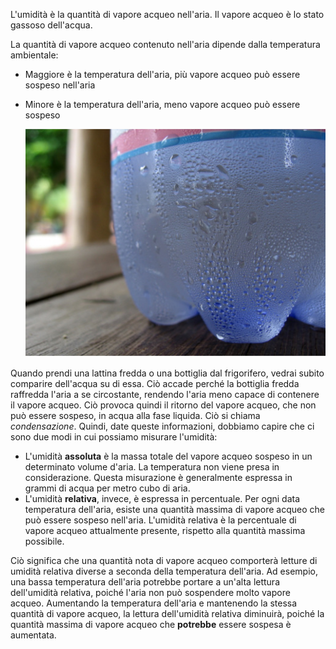 L'umidità è la quantità di vapore acqueo nell'aria. Il vapore acqueo è lo stato gassoso dell'acqua.

La quantità di vapore acqueo contenuto nell'aria dipende dalla temperatura ambientale:
- Maggiore è la temperatura dell'aria, più vapore acqueo può essere sospeso nell'aria
- Minore è la temperatura dell'aria, meno vapore acqueo può essere sospeso

    ![](images/condensation.jpg)

Quando prendi una lattina fredda o una bottiglia dal frigorifero, vedrai subito comparire dell'acqua su di essa. Ciò accade perché la bottiglia fredda raffredda l'aria a se circostante, rendendo l'aria meno capace di contenere il vapore acqueo. Ciò provoca quindi il ritorno del vapore acqueo, che non può essere sospeso, in acqua alla fase liquida. Ciò si chiama *condensazione*. Quindi, date queste informazioni, dobbiamo capire che ci sono due modi in cui possiamo misurare l'umidità:

- L'umidità **assoluta** è la massa totale del vapore acqueo sospeso in un determinato volume d'aria. La temperatura non viene presa in considerazione. Questa misurazione è generalmente espressa in grammi di acqua per metro cubo di aria.
- L'umidità **relativa**, invece, è espressa in percentuale. Per ogni data temperatura dell'aria, esiste una quantità massima di vapore acqueo che può essere sospeso nell'aria. L'umidità relativa è la percentuale di vapore acqueo attualmente presente, rispetto alla quantità massima possibile.

Ciò significa che una quantità nota di vapore acqueo comporterà letture di umidità relativa diverse a seconda della temperatura dell'aria. Ad esempio, una bassa temperatura dell'aria potrebbe portare a un'alta lettura dell'umidità relativa, poiché l'aria non può sospendere molto vapore acqueo. Aumentando la temperatura dell'aria e mantenendo la stessa quantità di vapore acqueo, la lettura dell'umidità relativa diminuirà, poiché la quantità massima di vapore acqueo che **potrebbe** essere sospesa è aumentata.
